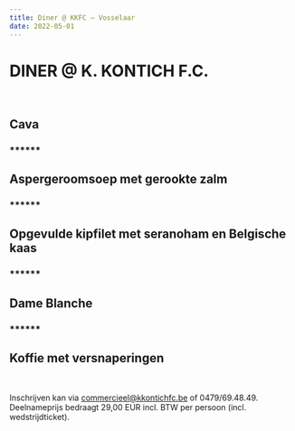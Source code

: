```yaml
---
title: Diner @ KKFC – Vosselaar
date: 2022-05-01
---
```

<div class='text-center'>
<h1>DINER @ K. KONTICH F.C.</h1>
<br/>
<h2>Cava</h2>
<h3>******</h3>
<h2>Aspergeroomsoep met gerookte zalm</h2>
<h3>******</h3>
<h2>Opgevulde kipfilet met seranoham en Belgische kaas</h2>
<h3>******</h3>
<h2>Dame Blanche</h2>
<h3>******</h3>
<h2>Koffie met versnaperingen</h2>
<br/>
</div>
<p>Inschrijven kan via <a href="mailto:commercieel@kkontichfc.be" title="commercieel@kkontichfc.be">commercieel@kkontichfc.be</a> of 0479/69.48.49. Deelnameprijs bedraagt 29,00 EUR incl. BTW per persoon (incl. wedstrijdticket).</p>